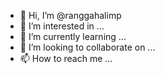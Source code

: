 - 👋 Hi, I’m @ranggahalimp
- 👀 I’m interested in ...
- 🌱 I’m currently learning ...
- 💞️ I’m looking to collaborate on ...
- 📫 How to reach me ...

<!---
ranggahalimp/ranggahalimp is a ✨ special ✨ repository because its `README.md` (this file) appears on your GitHub profile.
You can click the Preview link to take a look at your changes.
--->
